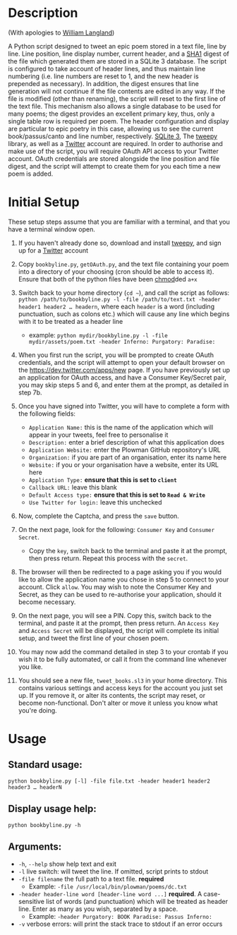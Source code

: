 # Description #

(With apologies to [William Langland][2])  

A Python script designed to tweet an epic poem stored in a text file, line by line. Line position, line display number, current header, and a [SHA1][1] digest of the file which generated them are stored in a SQLite 3 database. The script is configured to take account of header lines, and thus maintain line numbering (i.e. line numbers are reset to 1, and the new header is prepended as necessary). In addition, the digest ensures that line generation will not continue if the file contents are edited in any way. If the file is modified (other than renaming), the script will reset to the first line of the text file. This mechanism also allows a single database to be used for many poems; the digest provides an excellent primary key, thus, only a single table row is required per poem. The header configuration and display are particular to epic poetry in this case, allowing us to see the current book/passus/canto and line number, respectively.
[SQLite 3], The [tweepy] library, as well as a [Twitter] account are required.
In order to authorise and make use of the script, you will require OAuth API access to your Twitter account. OAuth credentials are stored alongside the line position and file digest, and the script will attempt to create them for you each time a new poem is added.

# Initial Setup #

These setup steps assume that you are familiar with a terminal, and that you have a terminal window open.

1. If you haven't already done so, download and install [tweepy], and sign up for a [Twitter] account
2. Copy `bookbyline.py`, `getOAuth.py`, and the text file containing your poem into a directory of your choosing (cron should be able to access it). Ensure that both of the python files have been [chmod]ded `a+x`
3. Switch back to your home directory (`cd ~`), and call the script as follows: `python /path/to/bookbyline.py -l -file /path/to/text.txt -header header1 header2 … headern`, where each `header` is a word (including punctuation, such as colons etc.) which will cause any line which begins with it to be treated as a header line
    * example: `python mydir/bookbyline.py -l -file mydir/assets/poem.txt -header Inferno: Purgatory: Paradise:`
4. When you first run the script, you will be prompted to create OAuth credentials, and the script will attempt to open your default browser on the <https://dev.twitter.com/apps/new> page. If you have previously set up an application for OAuth access, and have a Consumer Key/Secret pair, you may skip steps 5 and 6, and enter them at the prompt, as detailed in step 7b.
5. Once you have signed into Twitter, you will have to complete a form with the following fields:
    * `Application Name:` this is the name of the application which will appear in your tweets, feel free to personalise it
    * `Description:` enter a brief description of what this application does
    * `Application Website:` enter the Plowman GitHub repository's URL
    * `Organization:` if you are part of an organisation, enter its name here
    * `Website:` if you or your organisation have a website, enter its URL here
    * `Application Type:` **ensure that this is set to `client`**
    * `Callback URL:` leave this blank
    * `Default Access type:` **ensure that this is set to `Read & Write`**
    * `Use Twitter for login:` leave this unchecked

6. Now, complete the Captcha, and press the `save` button.
7. On the next page, look for the following: `Consumer Key` and `Consumer Secret`.
    * Copy the `key`, switch back to the terminal and paste it at the prompt, then press return. Repeat this process with the `secret`.
8. The browser will then be redirected to a page asking you if you would like to allow the application name you chose in step 5 to connect to your account. Click `allow`. You may wish to note the Consumer Key and Secret, as they can be used to re-authorise your application, should it become necessary.
9. On the next page, you will see a PIN. Copy this, switch back to the terminal, and paste it at the prompt, then press return. An `Access Key` and `Access Secret` will be displayed, the script will complete its initial setup, and tweet the first line of your chosen poem.
10. You may now add the command detailed in step 3 to your crontab if you wish it to be fully automated, or call it from the command line whenever you like.
11. You should see a new file, `tweet_books.sl3` in your home directory. This contains various settings and access keys for the account you just set up. If you remove it, or alter its contents, the script may reset, or become non-functional. Don't alter or move it unless you know what you're doing.

# Usage #

## Standard usage: ##

`python bookbyline.py [-l] -file file.txt -header header1 header2 header3 … headerN` 

## Display usage help: ##

`python bookbyline.py -h` 

## Arguments: ##

* `-h`, `--help` show help text and exit  
* `-l` live switch: will tweet the line. If omitted, script prints to stdout  
* `-file filename` the full path to a text file. **required**  
    * Example: `-file /usr/local/bin/plowman/poems/dc.txt`  
* `-header header-line word [header-line word ...]` **required**. A case-sensitive list of words (and punctuation) which will be treated as header line. Enter as many as you wish, separated by a space.  
    * Example: `-header Purgatory: BOOK Paradise: Passus Inferno:`  
* `-v` verbose errors: will print the stack trace to stdout if an error occurs  



[tweepy]: https://github.com/tweepy/tweepy
[Twitter]: https://twitter.com/signup
[SQLite 3]: http://www.sqlite.org/
[chmod]: http://en.wikipedia.org/wiki/Chmod

[1]: http://en.wikipedia.org/wiki/Sha1 "Secure Hash Algorithm"

[2]: http://en.wikipedia.org/wiki/William_Langland "Author of ‘Piers Plowman’"

